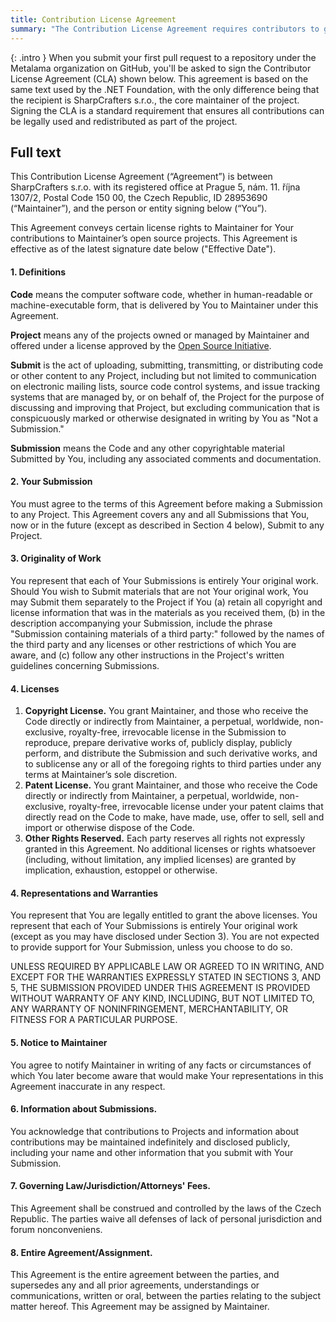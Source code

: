 ```yaml
---
title: Contribution License Agreement
summary: "The Contribution License Agreement requires contributors to grant SharpCrafters s.r.o. rights to use and distribute their submissions legally."
---
```


{: .intro }
When you submit your first pull request to a repository under the Metalama organization on GitHub, you'll be asked to sign the Contributor License Agreement (CLA) shown below. This agreement is based on the same text used by the .NET Foundation, with the only difference being that the recipient is SharpCrafters s.r.o., the core maintainer of the project. Signing the CLA is a standard requirement that ensures all contributions can be legally used and redistributed as part of the project.

## Full text

This Contribution License Agreement (“Agreement”) is between SharpCrafters s.r.o. with its registered office at Prague 5, nám. 11. října 1307/2, Postal Code 150 00, the Czech Republic, ID 28953690 (“Maintainer”), and the person or entity signing below (“You”).

This Agreement conveys certain license rights to Maintainer for Your contributions to Maintainer’s open source projects. This Agreement is effective as of the latest signature date below ("Effective Date").

#### 1. Definitions

**Code** means the computer software code, whether in human-readable or machine-executable form, that is delivered by You to Maintainer under this Agreement.

**Project** means any of the projects owned or managed by Maintainer and offered under a license approved by the [Open Source Initiative](http://www.opensource.org/).

**Submit** is the act of uploading, submitting, transmitting, or distributing code or other content to any Project, including but not limited to communication on electronic mailing lists, source code control systems, and issue tracking systems that are managed by, or on behalf of, the Project for the purpose of discussing and improving that Project, but excluding communication that is conspicuously marked or otherwise designated in writing by You as "Not a Submission."

**Submission** means the Code and any other copyrightable material Submitted by You, including any associated comments and documentation.

#### 2. Your Submission

You must agree to the terms of this Agreement before making a Submission to any Project. This Agreement covers any and all Submissions that You, now or in the future (except as described in Section 4 below), Submit to any Project.

#### 3. Originality of Work

You represent that each of Your Submissions is entirely Your original work. Should You wish to Submit materials that are not Your original work, You may Submit them separately to the Project if You (a) retain all copyright and license information that was in the materials as you received them, (b) in the description accompanying your Submission, include the phrase "Submission containing materials of a third party:" followed by the names of the third party and any licenses or other restrictions of which You are aware, and (c) follow any other instructions in the Project's written guidelines concerning Submissions.

#### 4. Licenses

1. **Copyright License.** You grant Maintainer, and those who receive the Code directly or indirectly from Maintainer, a perpetual, worldwide, non-exclusive, royalty-free, irrevocable license in the Submission to reproduce, prepare derivative works of, publicly display, publicly perform, and distribute the Submission and such derivative works, and to sublicense any or all of the foregoing rights to third parties under any terms at Maintainer’s sole discretion.
2. **Patent License.** You grant Maintainer, and those who receive the Code directly or indirectly from Maintainer, a perpetual, worldwide, non-exclusive, royalty-free, irrevocable license under your patent claims that directly read on the Code to make, have made, use, offer to sell, sell and import or otherwise dispose of the Code.
3. **Other Rights Reserved.** Each party reserves all rights not expressly granted in this Agreement. No additional licenses or rights whatsoever (including, without limitation, any implied licenses) are granted by implication, exhaustion, estoppel or otherwise.

#### 4. Representations and Warranties

You represent that You are legally entitled to grant the above licenses. You represent that each of Your Submissions is entirely Your original work (except as you may have disclosed under Section 3). You are not expected to provide support for Your Submission, unless you choose to do so.

UNLESS REQUIRED BY APPLICABLE LAW OR AGREED TO IN WRITING, AND EXCEPT FOR THE WARRANTIES EXPRESSLY STATED IN SECTIONS 3, AND 5, THE SUBMISSION PROVIDED UNDER THIS AGREEMENT IS PROVIDED WITHOUT WARRANTY OF ANY KIND, INCLUDING, BUT NOT LIMITED TO, ANY WARRANTY OF NONINFRINGEMENT, MERCHANTABILITY, OR FITNESS FOR A PARTICULAR PURPOSE.  

#### 5. Notice to Maintainer

You agree to notify Maintainer in writing of any facts or circumstances of which You later become aware that would make Your representations in this Agreement inaccurate in any respect.

#### 6. Information about Submissions.

You acknowledge that contributions to Projects and information about contributions may be maintained indefinitely and disclosed publicly, including your name and other information that you submit with Your Submission.

#### 7. Governing Law/Jurisdiction/Attorneys' Fees.

This Agreement shall be construed and controlled by the laws of the Czech Republic. The parties waive all defenses of lack of personal jurisdiction and forum nonconveniens.

#### 8. Entire Agreement/Assignment.

This Agreement is the entire agreement between the parties, and supersedes any and all prior agreements, understandings or communications, written or oral, between the parties relating to the subject matter hereof. This Agreement may be assigned by Maintainer.



